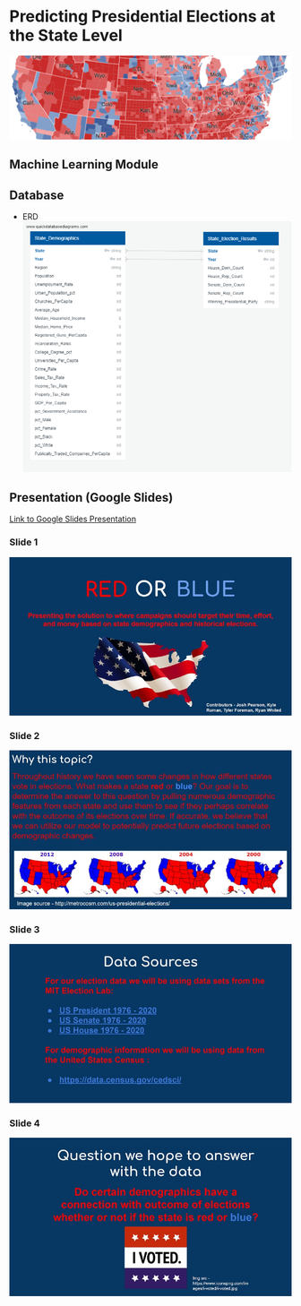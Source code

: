 # Predicting Presidential Elections at the State Level
![](images/map_header.PNG)

## Machine Learning Module

## Database
- ERD <br> ![](images/ERD.png)
## Presentation (Google Slides)
[Link to Google Slides Presentation](https://docs.google.com/presentation/d/1Fi2ku2yF1nq2R5zSuyaotLsO4VyYtfnHJCpFY3X6e9w/edit?usp=sharing)

### Slide 1
![Slide_1](https://github.com/jipearson/blue-team/blob/presentation/images/Slide_1.jpg)

### Slide 2
![Slide_2](https://github.com/jipearson/blue-team/blob/presentation/images/Slide_2.jpg)

### Slide 3
![Slide_3](https://github.com/jipearson/blue-team/blob/presentation/images/Slide_3.jpg)

### Slide 4
![Slide_4](https://github.com/jipearson/blue-team/blob/presentation/images/Slide_4.jpg)



